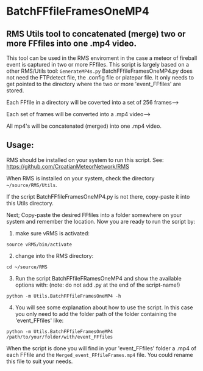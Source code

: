 # BatchFFfileFramesOneMP4
## RMS Utils tool to concatenated (merge) two or more FFfiles into one .mp4 video.
This tool can be used in the RMS enviroment in the case a meteor of fireball event is captured in two or more FFfiles. This script is largely based on a other RMS/Utils tool: `GenerateMP4s.py` BatchFFfileFramesOneMP4.py does not need the FTPdetect file, the .config file or platepar file. It only needs to get pointed to the directory where the two or more 'event_FFfiles' are stored. 

Each FFfile in a directory will be coverted into a set of 256 frames-->

Each set of frames will be converted into a .mp4 video-->

All mp4's will be concatenated (merged) into one .mp4 video.

## Usage:
RMS should be installed on your system to run this script. See: https://github.com/CroatianMeteorNetwork/RMS

When RMS is installed on your system, check the directory `~/source/RMS/Utils`. 

If the script BatchFFfileFramesOneMP4.py is not there, copy-paste it into this Utils directory.

Next; Copy-paste the desired FFfiles into a folder somewhere on your system and remember the location. 
Now you are ready to run the script by:

1. make sure vRMS is activated:
````
source vRMS/bin/activate
````
2. change into the RMS directory:

````
cd ~/source/RMS
````
3. Run the script BatchFFfileFRamesOneMP4 and show the available options with: (note: do not add .py at the end of the script-name!)

````
python -m Utils.BatchFFfileFramesOneMP4 -h
````
4. You will see some explanation about how to use the script. In this case you only need to add the folder path of the folder containing the 'event_FFfiles' like:

````
python -m Utils.BatchFFfileFramesOneMP4 /path/to/your/folder/with/event_FFfiles
````
When the script is done you will find in your 'event_FFfiles' folder a .mp4 of each FFfile and the `Merged_event_FFfileFrames.mp4` file. You could rename this file to suit your needs.
